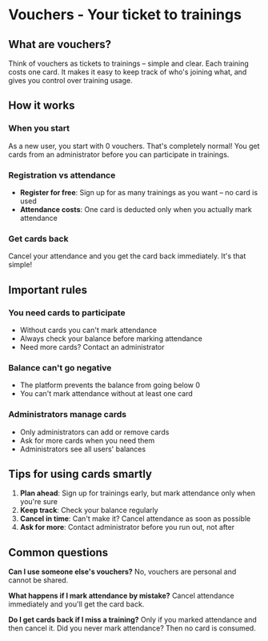 # Vouchers - Your ticket to trainings

## What are vouchers?

Think of vouchers as tickets to trainings – simple and clear. Each training costs one card. It makes it easy to keep track of who's joining what, and gives you control over training usage.

## How it works

### When you start
As a new user, you start with 0 vouchers. That's completely normal! You get cards from an administrator before you can participate in trainings.

### Registration vs attendance
- **Register for free**: Sign up for as many trainings as you want – no card is used
- **Attendance costs**: One card is deducted only when you actually mark attendance

### Get cards back
Cancel your attendance and you get the card back immediately. It's that simple!

## Important rules

### You need cards to participate
- Without cards you can't mark attendance
- Always check your balance before marking attendance
- Need more cards? Contact an administrator

### Balance can't go negative
- The platform prevents the balance from going below 0
- You can't mark attendance without at least one card

### Administrators manage cards
- Only administrators can add or remove cards
- Ask for more cards when you need them
- Administrators see all users' balances

## Tips for using cards smartly

1. **Plan ahead**: Sign up for trainings early, but mark attendance only when you're sure
2. **Keep track**: Check your balance regularly
3. **Cancel in time**: Can't make it? Cancel attendance as soon as possible
4. **Ask for more**: Contact administrator before you run out, not after

## Common questions

**Can I use someone else's vouchers?**
No, vouchers are personal and cannot be shared.

**What happens if I mark attendance by mistake?**
Cancel attendance immediately and you'll get the card back.

**Do I get cards back if I miss a training?**
Only if you marked attendance and then cancel it. Did you never mark attendance? Then no card is consumed.
